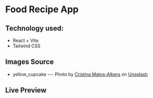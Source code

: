 # Food Recipe App

## Technology used:
- React + Vite
- Tailwind CSS

## Images Source
- yellow_cupcake --- Photo by <a href="https://unsplash.com/@matosalbers?utm_content=creditCopyText&utm_medium=referral&utm_source=unsplash">Cristina Matos-Albers</a> on <a href="https://unsplash.com/photos/cupcake-top-with-cream-in-yellow-cupcake-holder-Ltv7a5m8i4c?utm_content=creditCopyText&utm_medium=referral&utm_source=unsplash">Unsplash</a>


 
## Live Preview


